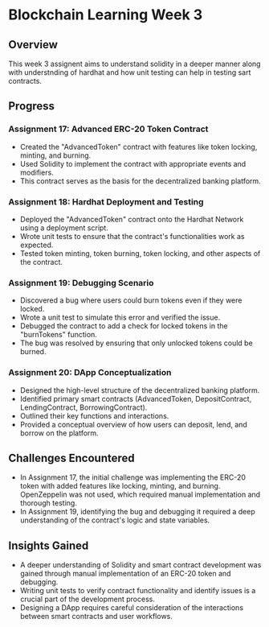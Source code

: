 # Blockchain Learning Week 3

## Overview

This week 3 assignent aims to understand solidity in a deeper manner along with understnding of hardhat and how unit testing can help in testing sart contracts.

## Progress

### Assignment 17: Advanced ERC-20 Token Contract

- Created the "AdvancedToken" contract with features like token locking, minting, and burning.
- Used Solidity to implement the contract with appropriate events and modifiers.
- This contract serves as the basis for the decentralized banking platform.

### Assignment 18: Hardhat Deployment and Testing

- Deployed the "AdvancedToken" contract onto the Hardhat Network using a deployment script.
- Wrote unit tests to ensure that the contract's functionalities work as expected.
- Tested token minting, token burning, token locking, and other aspects of the contract.

### Assignment 19: Debugging Scenario

- Discovered a bug where users could burn tokens even if they were locked.
- Wrote a unit test to simulate this error and verified the issue.
- Debugged the contract to add a check for locked tokens in the "burnTokens" function.
- The bug was resolved by ensuring that only unlocked tokens could be burned.

### Assignment 20: DApp Conceptualization

- Designed the high-level structure of the decentralized banking platform.
- Identified primary smart contracts (AdvancedToken, DepositContract, LendingContract, BorrowingContract).
- Outlined their key functions and interactions.
- Provided a conceptual overview of how users can deposit, lend, and borrow on the platform.

## Challenges Encountered

- In Assignment 17, the initial challenge was implementing the ERC-20 token with added features like locking, minting, and burning. OpenZeppelin was not used, which required manual implementation and thorough testing.
- In Assignment 19, identifying the bug and debugging it required a deep understanding of the contract's logic and state variables.

## Insights Gained

- A deeper understanding of Solidity and smart contract development was gained through manual implementation of an ERC-20 token and debugging.
- Writing unit tests to verify contract functionality and identify issues is a crucial part of the development process.
- Designing a DApp requires careful consideration of the interactions between smart contracts and user workflows.
